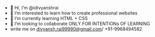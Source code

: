 - 👋 Hi, I’m @idivyanshrai
- 👀 I’m interested to learn how to create professional websites
- 🌱 I’m currently learning HTML + CSS 
- 💞️ I’m looking to collaborate ONLY FOR INTENTIONs OF LEARNING
-   write me on divyansh.rai99990@gmail.com/ +91-9968494582

<!---
idivyanshrai/idivyanshrai is a ✨ special ✨ repository because its `README.md` (this file) appears on your GitHub profile.
You can click the Preview link to take a look at your changes.
--->
